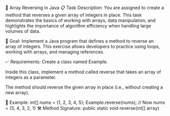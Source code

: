 🔁 Array Reversing in Java
📋 Task Description:
You are assigned to create a method that reverses a given array of integers in place.
This task demonstrates the basics of working with arrays, data manipulation, and highlights the importance of algorithm efficiency when handling large volumes of data.

🎯 Goal:
Implement a Java program that defines a method to reverse an array of integers.
This exercise allows developers to practice using loops, working with arrays, and managing references.

✅ Requirements:
Create a class named Example.

Inside this class, implement a method called reverse that takes an array of integers as a parameter.

The method should reverse the given array in place (i.e., without creating a new array).

🧪 Example:
int[] nums = {1, 2, 3, 4, 5};
Example.reverse(nums);
// Now nums = {5, 4, 3, 2, 1}
🛠️ Method Signature:
public static void reverse(int[] array)